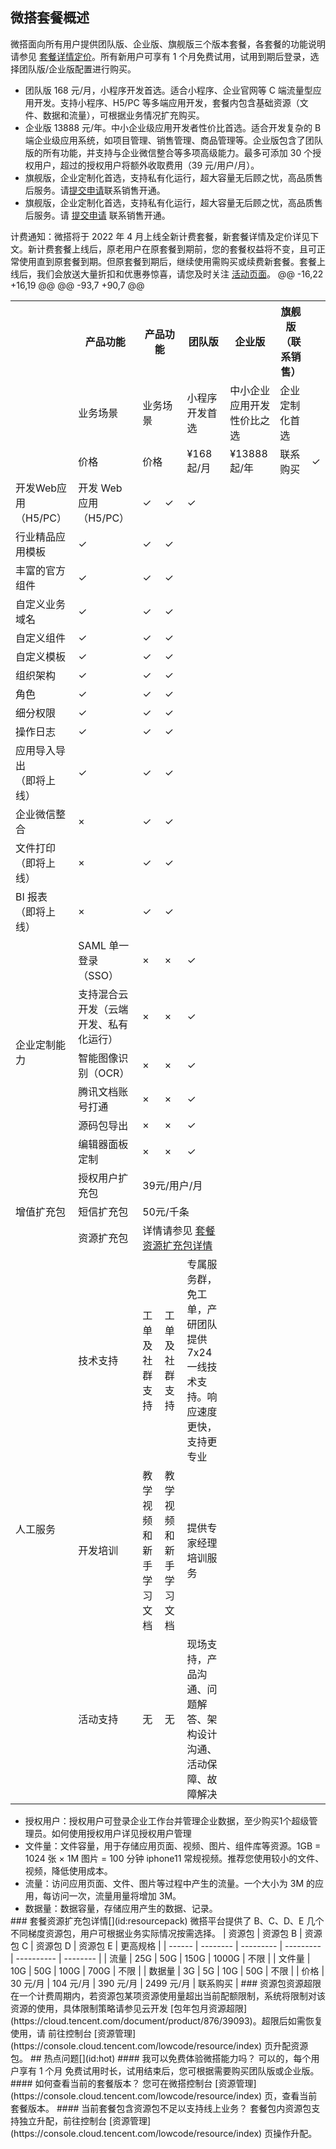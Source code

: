 ## 微搭套餐概述
微搭面向所有用户提供团队版、企业版、旗舰版三个版本套餐，各套餐的功能说明请参见 [套餐详情定价](#price)。所有新用户可享有 1 个月免费试用，试用到期后登录，选择团队版/企业版配置进行购买。

- 团队版 168 元/月，小程序开发首选。适合小程序、企业官网等 C 端流量型应用开发。支持小程序、H5/PC 等多端应用开发，套餐内包含基础资源（文件、数据和流量），可根据业务情况扩充购买。
- 企业版 13888 元/年。中小企业级应用开发者性价比首选。适合开发复杂的 B 端企业级应用系统，如项目管理、销售管理、商品管理等。企业版包含了团队版的所有功能，并支持与企业微信整合等多项高级能力。最多可添加 30 个授权用户，超过的授权用户将额外收取费用（39 元/用户/月）。
- 旗舰版，企业定制化首选，支持私有化运行，超大容量无后顾之忧，高品质售后服务。请[提交申请](https://cloud.tencent.com/act/pro/weda?from=14248)联系销售开通。
- 旗舰版，企业定制化首选，支持私有化运行，超大容量无后顾之忧，高品质售后服务。请 [提交申请](https://cloud.tencent.com/act/pro/weda?from=14248) 联系销售开通。

<dx-alert infotype="explain" title="">
计费通知：微搭将于 2022 年 4 月上线全新计费套餐，新套餐详情及定价详见下文。新计费套餐上线后，原老用户在原套餐到期前，您的套餐权益将不变，且可正常使用直到原套餐到期。但原套餐到期后，继续使用需购买或续费新套餐。套餐上线后，我们会放送大量折扣和优惠券惊喜，请您及时关注 <a href="https://cloud.tencent.com/act/pro/weda?from=14248" target="__blank"> 活动页面</a>。
@@ -16,22 +16,19 @@

<table>
<tr>
<th></th>
<th>产品功能</th>
<th colspan="2">产品功能</th>
<th>团队版</th>
<th>企业版</th>
<th>旗舰版（联系销售）</th>
</tr>
<tr>
<td ></td>
<td >业务场景</td>
<td colspan="2">业务场景</td>
<td>小程序开发首选</td>
<td>中小企业应用开发性价比之选</td>
<td>企业定制化首选</td>
</tr>
<tr>
<td></td>
<td>价格</td>
<td colspan="2">价格</td>
<td>¥168 起/月 </td>
<td>¥13888 起/年</td>
<td>联系购买</td>
@@ -93,7 +90,7 @@
<td>&#10003;</td>
</tr>
<tr>
<td>开发Web应用（H5/PC）</td>
<td>开发 Web 应用（H5/PC）</td>
<td>&#10003;</td>
<td>&#10003;</td>
<td>&#10003;</td>
</tr>
<tr>
<td>行业精品应用模板</td>
<td>&#10003;</td>
<td>&#10003;</td>
<td>&#10003;</td>
</tr>
<tr>
<td>丰富的官方组件</td>
<td>&#10003;</td>
<td>&#10003;</td>
<td>&#10003;</td>
</tr>
<tr>
<td>自定义业务域名</td>
<td>&#10003;</td>
<td>&#10003;</td>
<td>&#10003;</td>
</tr>
<tr>
<td>自定义组件</td>
<td>&#10003;</td>
<td>&#10003;</td>
<td>&#10003;</td>
</tr>
<tr>
<td>自定义模板</td>
<td>&#10003;</td>
<td>&#10003;</td>
<td>&#10003;</td>
</tr>
<td>组织架构</td>
<td>&#10003;</td>
<td>&#10003;</td>
<td>&#10003;</td>
</tr>
<tr>
<td>角色</td>
<td>&#10003;</td>
<td>&#10003;</td>
<td>&#10003;</td>
</tr>
<tr title="针对不同场景，控制应用、数据、流程等查看、编辑权限">
<td>细分权限</td>
<td>&#10003;</td>
<td>&#10003;</td>
<td>&#10003;</td>
</tr>
<tr>
<td>操作日志</td>
<td>&#10003;</td>
<td>&#10003;</td>
<td>&#10003;</td>
</tr>
<tr>
<td>应用导入导出<br/>（即将上线）</td>
<td>&#10003;</td>
<td>&#10003;</td>
<td>&#10003;</td>
</tr>
<tr>
<td>企业微信整合</td>
<td>×</td>
<td>&#10003;</td>
<td>&#10003;</td>
</tr>
<tr>
<td>文件打印<br/>（即将上线）</td>
<td>×</td>
<td>&#10003;</td>
<td>&#10003;</td>
</tr>
<tr>
<td>BI 报表<br/>（即将上线）</td>
<td>×</td>
<td>&#10003;</td>
<td>&#10003;</td>
</tr>
<tr >
<tr>
<td rowspan="6">企业定制能力</td>
<td>SAML 单一登录（SSO）</td>
<td>×</td>
<td>×</td>
<td>&#10003;</td>
</tr>
<tr>
<td>支持混合云开发（云端开发、私有化运行）</td>
<td>×</td>
<td>×</td>
<td>&#10003;</td>
</tr>
<tr>
<td>智能图像识别（OCR）</td>
<td>×</td>
<td>×</td>
<td>&#10003;</td>
</tr>
<tr>
<td>腾讯文档账号打通</td>
<td>×</td>
<td>×</td>
<td>&#10003;</td>
</tr>
<tr>
<td>源码包导出</td>
<td>×</td>
<td>×</td>
<td>&#10003;</td>
</tr>
<tr>
<td>编辑器面板定制</td>
<td>×</td>
<td>×</td>
<td>&#10003;</td>
</tr>
<tr>
<td rowspan="3">增值扩充包</td>
<td>授权用户扩充包</td>
<td colspan="3">39元/用户/月</td>
</tr>
<tr>
<td>短信扩充包</td>
<td colspan="3">50元/千条</td>
</tr>
<tr>
<td>资源扩充包</td>
<td colspan="3">
			详情请参见 <a href = "">套餐资源扩充包详情</a>
</tr>
<tr>
<td rowspan="3">人工服务</td>
<td>技术支持</td>
<td>工单及社群支持</td>
<td>工单及社群支持</td>
<td>专属服务群，免工单，产研团队提供7x24一线技术支持。响应速度更快，支持更专业</td>
</tr>
<tr>
<td>开发培训</td>
<td>教学视频和新手学习文档</td>
<td>教学视频和新手学习文档</td>
<td>提供专家经理培训服务</td>
</tr>
<tr>
<td>活动支持</td>
<td>无</td>
<td>无</td>
<td>现场支持，产品沟通、问题解答、架构设计沟通、活动保障、故障解决</td>
</tr>
</table>
<dx-alert infotype="explain" title=""><ul style = "margin-bottom: 0px;">
<li>授权用户：授权用户可登录企业工作台并管理企业数据，至少购买1个超级管理员。如何使用授权用户详见<a>授权用户管理</a></li>
<li>文件量：文件容量，用于存储应用页面、视频、图片、组件库等资源。1GB = 1024 张 × 1M 图片 = 100 分钟 iphone11 常规视频。推荐您使用较小的文件、视频，降低使用成本。
</li>
<li>流量：访问应用页面、文件、图片等过程中产生的流量。一个大小为 3M 的应用，每访问一次，流量用量将增加 3M。</li>
<li>数据量：数据容量，存储应用产生的数据、记录。</li></ul>
</dx-alert>
### 套餐资源扩充包详情[](id:resourcepack)
微搭平台提供了 B、C、D、E 几个不同梯度资源包，用户可根据业务实际情况按需选择。
| 资源包 | 资源包 B | 资源包 C  | 资源包 D  | 资源包 E   | 更高规格 |
| ------ | -------- | --------- | --------- | ---------- | -------- |
| 流量   | 25G      | 50G       | 150G      | 1000G      | 不限     |
| 文件量 | 10G      | 50G       | 100G      | 700G       | 不限     |
| 数据量 | 3G       | 5G        | 10G       | 50G        | 不限     |
| 价格   | 30 元/月 | 104 元/月 | 390 元/月 | 2499 元/月 | 联系购买 |
### 资源包资源超限
在一个计费周期内，若资源包某项资源使用量超出当前配额限制，系统将限制对该资源的使用，具体限制策略请参见云开发 [包年包月资源超限](https://cloud.tencent.com/document/product/876/39093)。超限后如需恢复使用，请 前往控制台 [资源管理](https://console.cloud.tencent.com/lowcode/resource/index) 页升配资源包。
## 热点问题[](id:hot)
#### 我可以免费体验微搭能力吗？
可以的，每个用户享有 1 个月 免费试用时长，试用结束后，您可根据需要购买团队版或企业版。
#### 如何查看当前的套餐版本？
您可在微搭控制台 [资源管理](https://console.cloud.tencent.com/lowcode/resource/index) 页，查看当前套餐版本。
#### 当前套餐包含资源包不足以支持线上业务？
套餐包内资源包支持独立升配，前往控制台 [资源管理](https://console.cloud.tencent.com/lowcode/resource/index) 页操作升配。
